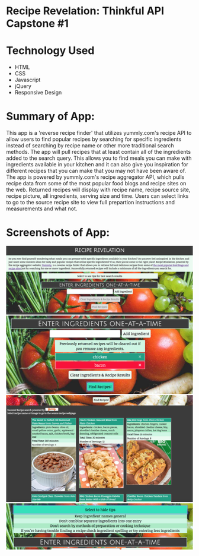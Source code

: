 # Recipe Revelation: Thinkful API Capstone #1

# Technology Used
- HTML
- CSS
- Javascript
- jQuery
- Responsive Design

# Summary of App:
This app is a 'reverse recipe finder' that utilizes yummly.com's recipe API to allow users to find popular recipes by searching for specific ingredients instead of searching by recipe name or other more traditional search methods. The app will pull recipes that at least contain all of the ingredients added to the search query. This allows you to find meals you can make with ingredients available in your kitchen and it can also give you inspiration for different recipes that you can make that you may not have been aware of. The app is powered by yummly.com's recipe aggregator API, which pulls recipe data from some of the most popular food blogs and recipe sites on the web. Returned recipes will display with recipe name, recipe source site, recipe picture, all ingredients, serving size and time. Users can select links to go to the source recipe site to view full prepartion instructions and measurements and what not.  

# Screenshots of App:
![alt text](images/screenShot_MainSearch.png "Main view of home page")
![alt text](images/screenShot_Ingredients.png "Ingredient list to search for")
![alt text](images/screenShot_recipes.png "Returned recipes")
![alt text](images/screenShot_Tips.png "Tips for best search results")


